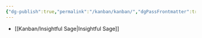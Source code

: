 ```yaml
---
{"dg-publish":true,"permalink":"/kanban/kanban/","dgPassFrontmatter":true,"noteIcon":"1","created":"2023-11-14T21:08:39.498+05:30","updated":"2023-12-12T23:33:28.323+05:30"}
---
```



- [[Kanban/Insightful Sage\|Insightful Sage]]

